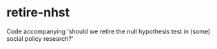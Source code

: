 # retire-nhst
 Code accompanying 'should we retire the null hypothesis test in (some) social policy research?'
